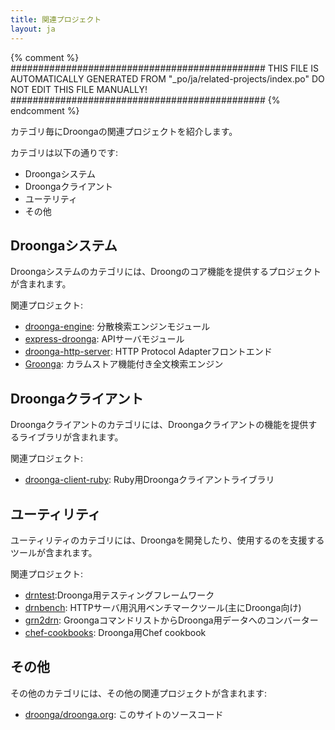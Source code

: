 ```yaml
---
title: 関連プロジェクト
layout: ja
---
```


{% comment %}
##############################################
  THIS FILE IS AUTOMATICALLY GENERATED FROM
  "_po/ja/related-projects/index.po"
  DO NOT EDIT THIS FILE MANUALLY!
##############################################
{% endcomment %}


カテゴリ毎にDroongaの関連プロジェクトを紹介します。

カテゴリは以下の通りです:

 * Droongaシステム
 * Droongaクライアント
 * ユーテリティ
 * その他

## Droongaシステム

Droongaシステムのカテゴリには、Droongのコア機能を提供するプロジェクトが含まれます。

関連プロジェクト:

 * [droonga-engine][]: 分散検索エンジンモジュール
 * [express-droonga][]: APIサーバモジュール
 * [droonga-http-server][]: HTTP Protocol Adapterフロントエンド
 * [Groonga][]: カラムストア機能付き全文検索エンジン

## Droongaクライアント

Droongaクライアントのカテゴリには、Droongaクライアントの機能を提供するライブラリが含まれます。

関連プロジェクト:

 * [droonga-client-ruby][]: Ruby用Droongaクライアントライブラリ

## ユーティリティ

ユーティリティのカテゴリには、Droongaを開発したり、使用するのを支援するツールが含まれます。

関連プロジェクト:

 * [drntest][]:Droonga用テスティングフレームワーク
 * [drnbench][]: HTTPサーバ用汎用ベンチマークツール(主にDroonga向け)
 * [grn2drn][]: GroongaコマンドリストからDroonga用データへのコンバーター
 * [chef-cookbooks][]: Droonga用Chef cookbook

## その他

その他のカテゴリには、その他の関連プロジェクトが含まれます:

 * [droonga/droonga.org][]: このサイトのソースコード

  [droonga-engine]: https://github.com/droonga/droonga-engine
  [express-droonga]: https://github.com/droonga/express-droonga
  [droonga-http-server]: https://github.com/droonga/droonga-http-server
  [Groonga]: http://groonga.org/
  [droonga-client-ruby]: https://github.com/droonga/droonga-client-ruby
  [drntest]: https://github.com/droonga/drntest
  [drnbench]: https://github.com/droonga/drnbench
  [grn2drn]: https://github.com/droonga/grn2drn
  [chef-cookbooks]: https://github.com/droonga/chef-cookbooks
  [droonga/droonga.org]: https://github.com/droonga/droonga.org
